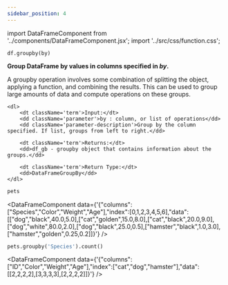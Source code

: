 ```yaml
---
sidebar_position: 4
---
```


import DataFrameComponent from '../components/DataFrameComponent.jsx';
import '../src/css/function.css';

<code>df.groupby(by)</code>

<div className='base'>
    <p><strong>Group DataFrame by values in columns specified in <em>by</em>.</strong></p>
    <p>A groupby operation involves some combination of splitting the object, applying a function, and combining the results.
    This can be used to group large amounts of data and compute operations on these groups.</p>

    <dl>
        <dt className='term'>Input:</dt>
        <dd className='parameter'>by : column, or list of operations</dd>
        <dd className='parameter-description'>Group by the column specified. If list, groups from left to right.</dd>

        <dt className='term'>Returns:</dt>
        <dd>df_gb - groupby object that contains information about the groups.</dd>

        <dt className='term'>Return Type:</dt>
        <dd>DataFrameGroupBy</dd>
    </dl>
</div>

```python
pets
```

<DataFrameComponent data={'{"columns":["Species","Color","Weight","Age"],"index":[0,1,2,3,4,5,6],"data":[["dog","black",40.0,5.0],["cat","golden",15.0,8.0],["cat","black",20.0,9.0],["dog","white",80.0,2.0],["dog","black",25.0,0.5],["hamster","black",1.0,3.0],["hamster","golden",0.25,0.2]]}'} />

```python
pets.groupby('Species').count()
```

<DataFrameComponent data={'{"columns":["ID","Color","Weight","Age"],"index":["cat","dog","hamster"],"data":[[2,2,2,2],[3,3,3,3],[2,2,2,2]]}'} />

